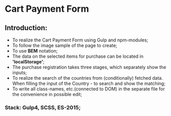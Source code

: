 # Cart Payment Form

## Introduction:
- To realize the Cart Payment Form using Gulp and npm-modules;
- To follow the image sample of the page to create;
- To use **BEM** notation;
- The data on the selected items for purchase can be located in **'localStorage'**;
- The purchase registration takes three stages, which separately show the inputs;
- To realize the search of the countries from (conditionally) fetched data.
When filling the input of the Country - to search and show the matching;
- To write all class-names, etc.(connected to DOM) in the separate file for
the convenience in possible edit;
### Stack: Gulp4, SCSS, ES-2015;

